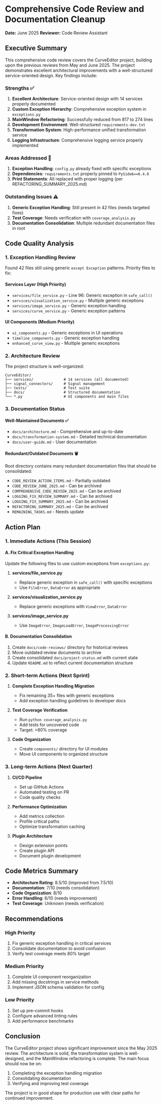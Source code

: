 # Comprehensive Code Review and Documentation Cleanup
**Date:** June 2025
**Reviewer:** Code Review Assistant

## Executive Summary

This comprehensive code review covers the CurveEditor project, building upon the previous reviews from May and June 2025. The project demonstrates excellent architectural improvements with a well-structured service-oriented design. Key findings include:

### Strengths ✅
1. **Excellent Architecture**: Service-oriented design with 14 services properly documented
2. **Custom Exception Hierarchy**: Comprehensive exception system in `exceptions.py`
3. **MainWindow Refactoring**: Successfully reduced from 817 to 274 lines
4. **Development Environment**: Well-structured `requirements-dev.txt`
5. **Transformation System**: High-performance unified transformation service
6. **Logging Infrastructure**: Comprehensive logging service properly implemented

### Areas Addressed 🔧
1. **Exception Handling**: `config.py` already fixed with specific exceptions
2. **Dependencies**: `requirements.txt` properly pinned to `PySide6==6.4.0`
3. **Print Statements**: All replaced with proper logging (per REFACTORING_SUMMARY_2025.md)

### Outstanding Issues ⚠️
1. **Generic Exception Handling**: Still present in 42 files (needs targeted fixes)
2. **Test Coverage**: Needs verification with `coverage_analysis.py`
3. **Documentation Consolidation**: Multiple redundant documentation files in root

## Code Quality Analysis

### 1. Exception Handling Review

Found 42 files still using generic `except Exception` patterns. Priority files to fix:

#### Services Layer (High Priority)
- `services/file_service.py` - Line 96: Generic exception in `safe_call()`
- `services/visualization_service.py` - Multiple generic exceptions
- `services/image_service.py` - Generic exception handling
- `services/curve_service.py` - Generic exception patterns

#### UI Components (Medium Priority)
- `ui_components.py` - Generic exceptions in UI operations
- `timeline_components.py` - Generic exception handling
- `enhanced_curve_view.py` - Multiple generic exceptions

### 2. Architecture Review

The project structure is well-organized:

```
CurveEditor/
├── services/              # 14 services (all documented)
├── signal_connectors/     # Signal management
├── tests/                 # Test suite
├── docs/                  # Structured documentation
└── *.py                   # UI components and main files
```

### 3. Documentation Status

#### Well-Maintained Documents ✅
- `docs/architecture.md` - Comprehensive and up-to-date
- `docs/transformation-system.md` - Detailed technical documentation
- `docs/user-guide.md` - User documentation

#### Redundant/Outdated Documents 🗑️
Root directory contains many redundant documentation files that should be consolidated:
- `CODE_REVIEW_ACTION_ITEMS.md` - Partially outdated
- `CODE_REVIEW_JUNE_2025.md` - Can be archived
- `COMPREHENSIVE_CODE_REVIEW_2025.md` - Can be archived
- `LOGGING_FIX_REVIEW_SUMMARY.md` - Can be archived
- `LOGGING_FIX_SUMMARY_2025.md` - Can be archived
- `REFACTORING_SUMMARY_2025.md` - Can be archived
- `REMAINING_TASKS.md` - Needs update

## Action Plan

### 1. Immediate Actions (This Session)

#### A. Fix Critical Exception Handling
Update the following files to use custom exceptions from `exceptions.py`:

1. **services/file_service.py**
   - Replace generic exception in `safe_call()` with specific exceptions
   - Use `FileError`, `DataError` as appropriate

2. **services/visualization_service.py**
   - Replace generic exceptions with `ViewError`, `DataError`

3. **services/image_service.py**
   - Use `ImageError`, `ImageLoadError`, `ImageProcessingError`

#### B. Documentation Consolidation
1. Create `docs/code-reviews/` directory for historical reviews
2. Move outdated review documents to archive
3. Create consolidated `docs/project-status.md` with current state
4. Update `README.md` to reflect current documentation structure

### 2. Short-term Actions (Next Sprint)

1. **Complete Exception Handling Migration**
   - Fix remaining 35+ files with generic exceptions
   - Add exception handling guidelines to developer docs

2. **Test Coverage Verification**
   - Run `python coverage_analysis.py`
   - Add tests for uncovered code
   - Target: >80% coverage

3. **Code Organization**
   - Create `components/` directory for UI modules
   - Move UI components to organized structure

### 3. Long-term Actions (Next Quarter)

1. **CI/CD Pipeline**
   - Set up GitHub Actions
   - Automated testing on PR
   - Code quality checks

2. **Performance Optimization**
   - Add metrics collection
   - Profile critical paths
   - Optimize transformation caching

3. **Plugin Architecture**
   - Design extension points
   - Create plugin API
   - Document plugin development

## Code Metrics Summary

- **Architecture Rating**: 8.5/10 (improved from 7.5/10)
- **Documentation**: 7/10 (needs consolidation)
- **Code Organization**: 8/10
- **Error Handling**: 6/10 (needs improvement)
- **Test Coverage**: Unknown (needs verification)

## Recommendations

### High Priority
1. Fix generic exception handling in critical services
2. Consolidate documentation to avoid confusion
3. Verify test coverage meets 80% target

### Medium Priority
1. Complete UI component reorganization
2. Add missing docstrings in service methods
3. Implement JSON schema validation for config

### Low Priority
1. Set up pre-commit hooks
2. Configure advanced linting rules
3. Add performance benchmarks

## Conclusion

The CurveEditor project shows significant improvement since the May 2025 review. The architecture is solid, the transformation system is well-designed, and the MainWindow refactoring is complete. The main focus should now be on:

1. Completing the exception handling migration
2. Consolidating documentation
3. Verifying and improving test coverage

The project is in good shape for production use with clear paths for continued improvement.
